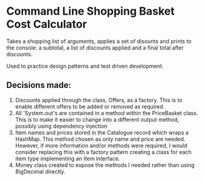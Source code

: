 # Command Line Shopping Basket Cost Calculator
Takes a shopping list of arguments, applies a set of disounts and prints to the console: a subtotal, a list of discounts applied and a final total after discounts.

Used to practice design patterns and test driven development.

## Decisions made:
1. Discounts applied through the class, Offers, as a factory. This is to enable different offers to be added or removed as required.
2. All 'System.out's are contained in a method within the PriceBasket class. This is to make it easier to change into a different output method, possibly using dependency injection
3. Item names and prices stored in the Catalogue record which wraps a HashMap. This method chosen as only name and price are needed. However, if more information and/or methods were required, I would consider replacing this with a factory pattern creating a class for each item type implementing an Item interface.
4. Money class created to expose the methods I needed rather than using BigDecimal directly.
